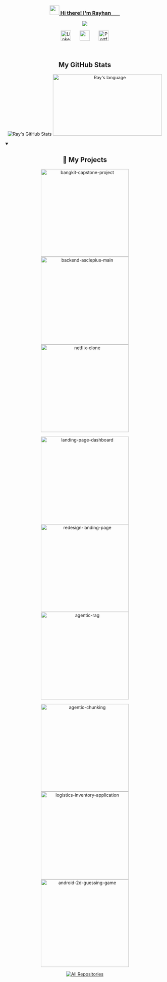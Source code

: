 <!-- Home Section -->
<p align="center">
  <a href="https://github.com/rayhanfay">
    <h3 align="center"><img src="https://raw.githubusercontent.com/MartinHeinz/MartinHeinz/master/wave.gif" width="30px"> Hi there! I'm Rayhan &#8287;&#8287;&#8287;&#8287;&#8287;</h3>
  </a>
</p>

<p align="center">
  <!-- Typing SVG -->
  <a href="https://github.com/rayhanfay/readme-typing-svg">
    <img src="https://readme-typing-svg.demolab.com/?lines=Cloud%20Computing%20Graduate%20at%20Bangkit%20Academy;AI%20Enthusiast;Aspiring%20React%20Developer;Informatics%20Engineering%20at%20Riau%20University&font=Fira%20Code&center=true&width=600&height=45&color=e25822&vCenter=true&pause=1000&size=22" />
  </a>
</p>

<!-- Social icons section -->
<p align="center">
  <a href="https://www.linkedin.com/in/rayhanalfarassy/"><img width="32px" alt="LinkedIn" title="LinkedIn" src="https://i.imgur.com/FGka1lR.png"/></a>
  &#8287;&#8287;&#8287;&#8287;&#8287;
  <a href="https://discord.gg/C5wTPHd8TY" alt="Discord" title="fal4you"><img width="32px" src="https://i.imgur.com/eHkmWFL.png"/></a>
  &#8287;&#8287;&#8287;&#8287;&#8287;
  <a href="https://rayhanfay.netlify.app/"><img width="32px" alt="Portfolio" title="Portfolio" src="https://i.imgur.com/9M1sywz.png"></a>
</p>
<br/>

<!-- GitHub section -->
<h2 align="center">My GitHub Stats</h2>
<p align="center">
  <img src="https://github-readme-stats.vercel.app/api?username=rayhanfay&show_icons=true&theme=dark&bg_color=151515&title_color=e25822&icon_color=e25822&text_color=ffffff&hide_border=true" alt="Ray's GitHub Stats" />
  <img src="https://github-readme-stats.vercel.app/api/top-langs?username=rayhanfay&langs_count=10&show_icons=true&locale=en&layout=compact&theme=dark&bg_color=151515&title_color=e25822&icon_color=e25822&text_color=ffffff&hide_border=true" alt="Ray's language" height="195px" width="345px" />
</p>


<!-- Project Section -->
<details open> 
  <summary><h2 align="center">📘 My Projects</h2></summary>

  <p align="center">
    <a href="https://github.com/mdaninas/C242-PS006"><img width="278" src="https://denvercoder1-github-readme-stats.vercel.app/api/pin/?username=mdaninas&repo=C242-PS006&theme=dark&bg_color=151515&title_color=e25822&icon_color=e25822&text_color=ffffff&hide_border=true" alt="bangkit-capstone-project"></a>
    <a href="https://github.com/rayhanfay/backend-asclepius-main"><img width="278" src="https://denvercoder1-github-readme-stats.vercel.app/api/pin/?username=rayhanfay&repo=backend-asclepius-main&theme=dark&bg_color=151515&title_color=e25822&icon_color=e25822&text_color=ffffff&hide_border=true" alt="backend-asclepius-main"></a>
    <a href="https://github.com/rayhanfay/netflix-clone"><img width="278" src="https://denvercoder1-github-readme-stats.vercel.app/api/pin/?username=rayhanfay&repo=netflix-clone&theme=dark&bg_color=151515&title_color=e25822&icon_color=e25822&text_color=ffffff&hide_border=true" alt="netflix-clone"></a>
  </p>
  <p align="center">
    <a href="https://github.com/rayhanfay/landing-page-dashboard"><img width="278" src="https://denvercoder1-github-readme-stats.vercel.app/api/pin/?username=rayhanfay&repo=landing-page-dashboard&theme=dark&bg_color=151515&title_color=e25822&icon_color=e25822&text_color=ffffff&hide_border=true" alt="landing-page-dashboard"></a>
    <a href="https://github.com/rayhanfay/redesign-landing-page"><img width="278" src="https://denvercoder1-github-readme-stats.vercel.app/api/pin/?username=rayhanfay&repo=redesign-landing-page&theme=dark&bg_color=151515&title_color=e25822&icon_color=e25822&text_color=ffffff&hide_border=true" alt="redesign-landing-page"></a>
    <a href="https://github.com/rayhanfay/agentic-rag"><img width="278" src="https://denvercoder1-github-readme-stats.vercel.app/api/pin/?username=rayhanfay&repo=agentic-rag&theme=dark&bg_color=151515&title_color=e25822&icon_color=e25822&text_color=ffffff&hide_border=true" alt="agentic-rag"></a>
  </p>
  <p align="center">
    <a href="https://github.com/rayhanfay/agentic-chunking"><img width="278" src="https://denvercoder1-github-readme-stats.vercel.app/api/pin/?username=rayhanfay&repo=agentic-chunking&theme=dark&bg_color=151515&title_color=e25822&icon_color=e25822&text_color=ffffff&hide_border=true" alt="agentic-chunking"></a>
    <a href="https://github.com/rayhanfay/logistics-inventory-application"><img width="278" src="https://denvercoder1-github-readme-stats.vercel.app/api/pin/?username=rayhanfay&repo=logistics-inventory-application&theme=dark&bg_color=151515&title_color=e25822&icon_color=e25822&text_color=ffffff&hide_border=true" alt="logistics-inventory-application"></a>
    <a href="https://github.com/rayhanfay/android-2d-guessing-game"><img width="278" src="https://denvercoder1-github-readme-stats.vercel.app/api/pin/?username=rayhanfay&repo=android-2d-guessing-game&theme=dark&bg_color=151515&title_color=e25822&icon_color=e25822&text_color=ffffff&hide_border=true" alt="android-2d-guessing-game"></a>
  </p>

  <p align="center">
    <a href="https://github.com/rayhanfay?tab=repositories&sort=stargazers"><img alt="All Repositories" title="All Repositories" src="https://custom-icon-badges.demolab.com/badge/-Click%20Here%20For%20All%20My%20Repos-151515?style=for-the-badge&logoColor=white&logo=repo"/></a>
  </p>
</details>
